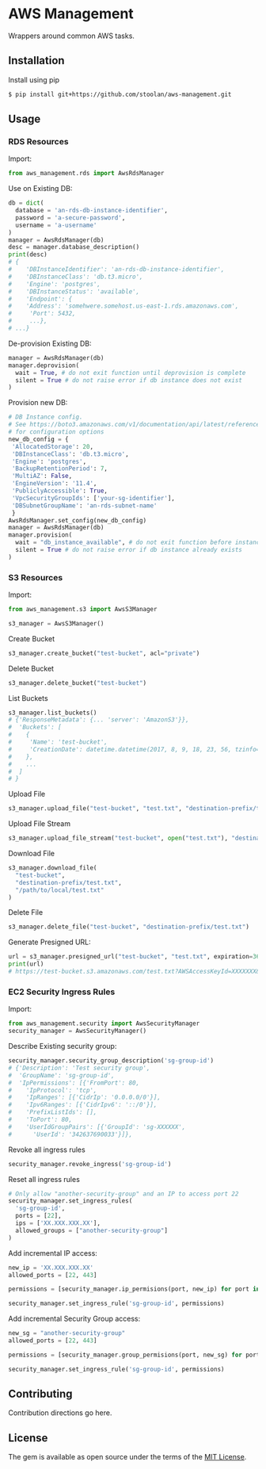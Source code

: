 # AWS Management
Wrappers around common AWS tasks.

## Installation
Install using pip

```bash
$ pip install git+https://github.com/stoolan/aws-management.git
```

## Usage

### RDS Resources

Import:
```python
from aws_management.rds import AwsRdsManager
```

Use on Existing DB:

```python
db = dict(
  database = 'an-rds-db-instance-identifier',
  password = 'a-secure-password',
  username = 'a-username'
)
manager = AwsRdsManager(db)
desc = manager.database_description()
print(desc)
# {
#    'DBInstanceIdentifier': 'an-rds-db-instance-identifier',
#    'DBInstanceClass': 'db.t3.micro',
#    'Engine': 'postgres',
#    'DBInstanceStatus': 'available',
#    'Endpoint': {
#    'Address': 'somehwere.somehost.us-east-1.rds.amazonaws.com',
#     'Port': 5432,
#     ...},
# ...}
```

De-provision Existing DB:
```python
manager = AwsRdsManager(db)
manager.deprovision(
  wait = True, # do not exit function until deprovision is complete
  silent = True # do not raise error if db instance does not exist
)
```

Provision new DB:
```python
# DB Instance config.
# See https://boto3.amazonaws.com/v1/documentation/api/latest/reference/services/rds.html#RDS.Client.create_db_instance
# for configuration options
new_db_config = {
 'AllocatedStorage': 20,
 'DBInstanceClass': 'db.t3.micro',
 'Engine': 'postgres',
 'BackupRetentionPeriod': 7,
 'MultiAZ': False,
 'EngineVersion': '11.4',
 'PubliclyAccessible': True,
 'VpcSecurityGroupIds': ['your-sg-identifier'],
 'DBSubnetGroupName': 'an-rds-subnet-name'
 }
AwsRdsManager.set_config(new_db_config)
manager = AwsRdsManager(db)
manager.provision(
  wait = "db_instance_available", # do not exit function before instance creation is complete
  silent = True # do not raise error if db instance already exists
)
```

### S3 Resources

Import:
```python
from aws_management.s3 import AwsS3Manager

s3_manager = AwsS3Manager()
```

Create Bucket
```python
s3_manager.create_bucket("test-bucket", acl="private")
```

Delete Bucket
```python
s3_manager.delete_bucket("test-bucket")
```

List Buckets
```python
s3_manager.list_buckets()
# {'ResponseMetadata': {... 'server': 'AmazonS3'}},
#  'Buckets': [
#    {
#     'Name': 'test-bucket',
#     'CreationDate': datetime.datetime(2017, 8, 9, 18, 23, 56, tzinfo=tzutc())
#    },
#    ...
#  ]
# }
```

Upload File
```python
s3_manager.upload_file("test-bucket", "test.txt", "destination-prefix/test.txt")
```

Upload File Stream
```python
s3_manager.upload_file_stream("test-bucket", open("test.txt"), "destination-prefix/test.txt")
```

Download File
```python
s3_manager.download_file(
  "test-bucket",
  "destination-prefix/test.txt",
  "/path/to/local/test.txt"
)
```
Delete File
```python
s3_manager.delete_file("test-bucket", "destination-prefix/test.txt")
```

Generate Presigned URL:
```python
url = s3_manager.presigned_url("test-bucket", "test.txt", expiration=3600)
print(url)
# https://test-bucket.s3.amazonaws.com/test.txt?AWSAccessKeyId=XXXXXXX&Signature=XXXXXXX&Expires=1580327011
```

### EC2 Security Ingress Rules

Import:
```python
from aws_management.security import AwsSecurityManager
security_manager = AwsSecurityManager()
```

Describe Existing security group:
```python
security_manager.security_group_description('sg-group-id')
# {'Description': 'Test security group',
#  'GroupName': 'sg-group-id',
#  'IpPermissions': [{'FromPort': 80,
#    'IpProtocol': 'tcp',
#    'IpRanges': [{'CidrIp': '0.0.0.0/0'}],
#    'Ipv6Ranges': [{'CidrIpv6': '::/0'}],
#    'PrefixListIds': [],
#    'ToPort': 80,
#    'UserIdGroupPairs': [{'GroupId': 'sg-XXXXXX',
#      'UserId': '342637690033'}]},
```

Revoke all ingress rules
```python
security_manager.revoke_ingress('sg-group-id')
```

Reset all ingress rules
```python
# Only allow "another-security-group" and an IP to access port 22
security_manager.set_ingress_rules(
  'sg-group-id',
  ports = [22],
  ips = ['XX.XXX.XXX.XX'],
  allowed_groups = ["another-security-group"]
)
```

Add incremental IP access:
```python
new_ip = 'XX.XXX.XXX.XX'
allowed_ports = [22, 443]

permissions = [security_manager.ip_permisions(port, new_ip) for port in allowed_ports]

security_manager.set_ingress_rule('sg-group-id', permissions)

```

Add incremental Security Group access:
```python
new_sg = "another-security-group"
allowed_ports = [22, 443]

permissions = [security_manager.group_permisions(port, new_sg) for port in allowed_ports]

security_manager.set_ingress_rule('sg-group-id', permissions)

```

## Contributing
Contribution directions go here.

## License
The gem is available as open source under the terms of the [MIT License](https://opensource.org/licenses/MIT).
